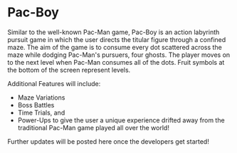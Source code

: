 # Pac-Boy

Similar to the well-known Pac-Man game, Pac-Boy is an action labyrinth pursuit game in which the user directs the titular figure through a confined maze. The aim of the game is to consume every dot scattered across the maze while dodging Pac-Man's pursuers, four ghosts. The player moves on to the next level when Pac-Man consumes all of the dots. Fruit symbols at the bottom of the screen represent levels.

Additional Features will include:
- Maze Variations
- Boss Battles
- Time Trials, and
- Power-Ups
to give the user a unique experience drifted away from the traditional Pac-Man game played all over the world!

Further updates will be posted here once the developers get started!
